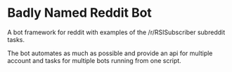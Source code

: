 # Badly Named Reddit Bot

A bot framework for reddit with examples of the /r/RSISubscriber subreddit tasks.

The bot automates as much as possible and provide an api for multiple account and tasks for multiple bots running from one script.
